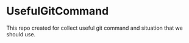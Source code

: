 # UsefulGitCommand
This repo created for collect useful git command and situation that we should use.
